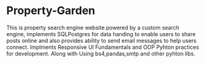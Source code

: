 # Property-Garden

This is property search engine website powered by a custom search engine, implements SQLPostgres for data handing to enable users to share posts online and also provides ability to send email messages to help users connect. Implments Responsive UI Fundamentals and OOP Pyhton practices for development. Along with Using bs4,pandas,smtp and other pyhton libs.

